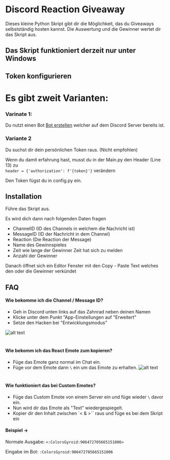 
# Discord Reaction Giveaway

Dieses kleine Python Skript gibt dir die Möglichkeit, das du Giveaways selbstständig hosten kannst.
Die Auswertung und die Gewinner wertet dir das Skript aus.

## Das Skript funktioniert derzeit nur unter Windows



## Token konfigurieren

# Es gibt zweit Varianten: 

### Varinate 1:
Du nutzt einen Bot [Bot erstellen](https://discord.com/developers/applications) welcher auf dem Discord Server bereits ist.



### Variante 2
 Du suchst dir dein persönlichen Token raus. (Nicht empfohlen)
 
 Wenn du damit erfahrung hast, musst du in der Main.py den Header (Line 13) zu \
 `header = {'authorization': f'{token}'}` verändern

 Den Token fügst du in config.py ein.

## Installation

Führe das Skript aus.

Es wird dich dann nach folgenden Daten fragen

- ChannelID (ID des Channels in welchem die Nachricht ist)
- MessageID (ID der Nachricht in dem Channel)
- Reaction (Die Reaction der Message)
- Name des Gewinnspieles
- Zeit wie lange der Gewinner Zeit hat sich zu melden
- Anzahl der Gewinner

Danach öffnet sich ein Editor Fenster mit den Copy - Paste Text welches den oder die Gewinner verkündet




## FAQ

#### Wie bekomme ich die Channel / Message ID?

- Geh in Discord unten links auf das Zahnrad neben deinen Namen
- Klicke unter dem Punkt "App-Einstellungen auf "Erweitert"
- Setze den Hacken bei "Entwicklungsmodus"

![alt text](https://img.max1021.de/Discord_UrBoaIdlJC.png "Screenshot 1")


#
#### Wie bekomm ich das React Emote zum kopieren?

- Füge das Emote ganz normal im Chat ein.
- Füge vor dem Emote dann  `\` ein um das Emote zu erhalten.
![alt text](https://img.max1021.de/Hg2l6LAxjk.gif "GIF1")

#
#### Wie funktioniert das bei Custom Emotes?
- Füge das Custom Emote von einem Server ein und füge wieder `\` davor ein.
- Nun wird dir das Emote als "Text" wiedergespiegelt.
- Kopier dir den Inhalt zwischen `< & >`` raus und füge es bei dem Skript ein
#### Beispiel -> 
Normale Ausgabe:
`<:ColorsGyroid:906472705665151006>`

Eingabe im Bot:
`:ColorsGyroid:906472705665151006`





